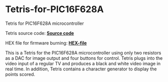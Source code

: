# Tetris-for-PIC16F628A
Tetris for PIC16F628A microcontroller

Tetris source code: **[Source code](tetris.asm)**

HEX file for firmware burning: **[HEX-file](tetris.hex)**

This is a Tetris for the PIC16F628A microcontroller using only two resistors as a DAC for image output and four buttons for control.
Tetris plugs into the video input of a regular TV and produces a black and white video image in real time.
In addition, Tetris contains a character generator to display the points scored.

